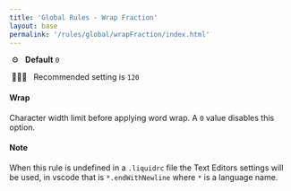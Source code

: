 ```yaml
---
title: 'Global Rules - Wrap Fraction'
layout: base
permalink: '/rules/global/wrapFraction/index.html'
---
```


&nbsp;⚙️&nbsp;&nbsp;&nbsp;**Default** `0`

&nbsp;💁🏽‍♀️&nbsp;&nbsp;&nbsp;Recommended setting is `120`

#### Wrap

Character width limit before applying word wrap. A `0` value disables this option.

#### Note

When this rule is undefined in a `.liquidrc` file the Text Editors settings will be used, in vscode that is `*.endWithNewline` where `*` is a language name.
